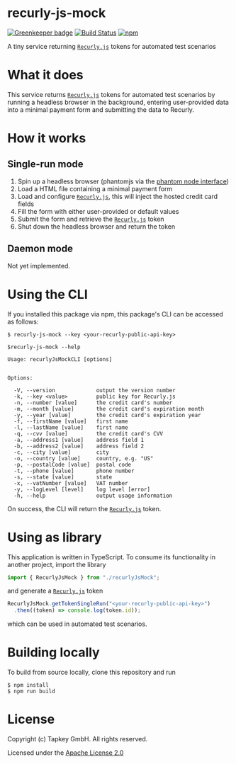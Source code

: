 # recurly-js-mock

[![Greenkeeper badge](https://badges.greenkeeper.io/tapkey/recurly-js-mock.svg)](https://greenkeeper.io/)
[![Build Status](https://travis-ci.org/tapkey/recurly-js-mock.svg?branch=master)](https://travis-ci.org/tapkey/recurly-js-mock)
[![npm](https://img.shields.io/npm/v/recurly-js-mock.svg)](npm)

A tiny service returning [`Recurly.js`][recurlyjs] tokens for automated test scenarios

# What it does
This service returns [`Recurly.js`][recurlyjs] tokens for automated test scenarios
by running a headless browser in the background, entering user-provided data
into a minimal payment form and submitting the data to Recurly.

# How it works
## Single-run mode
1. Spin up a headless browser (phantomjs via the [phantom node interface](https://www.npmjs.com/package/phantom))
2. Load a HTML file containing a minimal payment form
3. Load and configure [`Recurly.js`][recurlyjs], this will inject the hosted credit card fields
4. Fill the form with either user-provided or default values
5. Submit the form and retrieve the [`Recurly.js`][recurlyjs] token
6. Shut down the headless browser and return the token

## Daemon mode
Not yet implemented.

# Using the CLI
If you installed this package via npm, this package's CLI can be accessed as follows:
```shell
$ recurly-js-mock --key <your-recurly-public-api-key>
```

```
$recurly-js-mock --help

Usage: recurlyJsMockCLI [options]


Options:

  -V, --version             output the version number
  -k, --key <value>         public key for Recurly.js
  -n, --number [value]      the credit card's number
  -m, --month [value]       the credit card's expiration month
  -y, --year [value]        the credit card's expiration year
  -f, --firstName [value]   first name
  -l, --lastName [value]    first name
  -q, --cvv [value]         the credit card's CVV
  -a, --address1 [value]    address field 1
  -b, --address2 [value]    address field 2
  -c, --city [value]        city
  -o, --country [value]     country, e.g. "US"
  -p, --postalCode [value]  postal code
  -t, --phone [value]       phone number
  -s, --state [value]       state
  -x, --vatNumber [value]   VAT number
  -y, --logLevel [level]    log level [error]
  -h, --help                output usage information
```
On success, the CLI will return the [`Recurly.js`][recurlyjs] token.

# Using as library
This application is written in TypeScript. To consume its functionality in another
project, import the library
```typescript
import { RecurlyJsMock } from "./recurlyJsMock";
```
and generate a [`Recurly.js`][recurlyjs] token
```typescript
RecurlyJsMock.getTokenSingleRun("<your-recurly-public-api-key>")
  .then((token) => console.log(token.id));
```
which can be used in automated test scenarios.

# Building locally
To build from source locally, clone this repository and run
```shell
$ npm install
$ npm run build
```

# License
Copyright (c) Tapkey GmbH. All rights reserved.

Licensed under the [Apache License 2.0](https://spdx.org/licenses/Apache-2.0.html)

[recurlyjs]: https://recurly.com/recurlyjs/  "Recurly.js"
